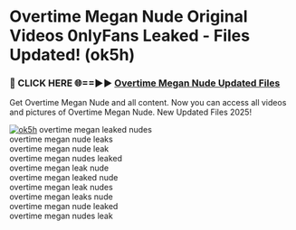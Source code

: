 # Overtime Megan Nude Original Videos 0nlyFans Leaked - Files Updated! (ok5h)

<h3>🔴 CLICK HERE 🌐==►► <a href="https://tinyurl.com/5h6xmrr3" rel="nofollow">Overtime Megan Nude Updated Files</a></h3>

Get Overtime Megan Nude and all content. Now you can access all videos and pictures of Overtime Megan Nude. New Updated Files 2025!

[![ok5h](https://i.imgur.com/KVD873Z.gif)](https://tinyurl.com/5h6xmrr3)
overtime megan leaked nudes<br>
overtime megan nude leaks<br>
overtime megan nude leak<br>
overtime megan nudes leaked<br>
overtime megan leak nude<br>
overtime megan leaked nude<br>
overtime megan leak nudes<br>
overtime megan leaks nude<br>
overtime megan nude leaked<br>
overtime megan nudes leak